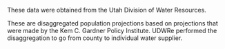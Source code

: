 These data were obtained from the Utah Division of Water Resources. 

These are disaggregated population projections based on projections that were made by the Kem C. Gardner Policy Institute. 
UDWRe performed the disaggregation to go from county to individual water supplier.

